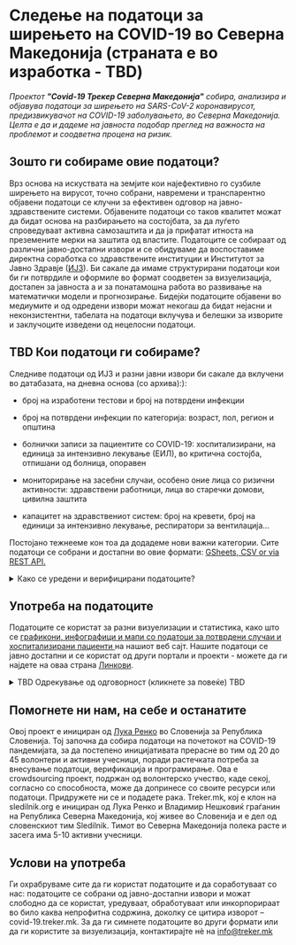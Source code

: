 # Следење на податоци за ширењето на COVID-19 во Северна Македонија (страната е во изработка - TBD)

*Проектот  **"Covid-19 Трекер Северна Македонија"** собира, анализира и објавува податоци за ширењето на SARS-CoV-2 коронавирусот, предизвикувачот на COVID-19 заболувањето, во Северна Македонија. Целта е да и дадеме на јавноста подобар преглед на важноста на проблемот и соодветна процена на ризик.*

## Зошто ги собираме овие податоци?

Врз основа на искуствата на земјите кои најефективно го сузбиле ширењето на вирусот, точно собрани, навремени и транспарентно објавени податоци се клучни за ефективен одговор на јавно-здравствените системи. Објавените податоци со таков квалитет можат да бидат основа на разбирањето на состојбата, за да луѓето спроведуваат активна самозаштита и да ја прифатат итноста на преземените мерки на заштита од властите. Податоците се собираат од различни јавно-достапни извори и се обидуваме да воспоставиме директна соработка со здравствените институции и Институтот за Јавно Здравје  ([ИЈЗ](https://www.iph.mk)). Би сакале да имаме структурирани податоци кои би ги потврдиле и оформиле во формат соодветен за визуелизација, достапен за јавноста а и за понатамошна работа во развивање на математички модели и прогнозирање. Бидејќи податоците објавени во медиумите и од одредени извори можат некогаш да бидат нејасни и неконзистентни, табелата на податоци вклучува и белешки за изворите и заклучоците изведени од нецелосни податоци.

## TBD Кои податоци ги собираме?

Следниве податоци од ИЈЗ и разни јавни извори би сакале да вклучени во датабазата, на дневна основа (со  архива):):

-   број на изработени тестови и број на потврдени инфекции

-   број на потврдени инфекции по категорија: возраст, пол, регион и општина

-   болнички записи за пациентите со COVID-19: хоспитализирани, на единица за интензивно лекување (ЕИЛ), во критична состојба, отпишани од болница, опоравен

-   мониторирање на засебни случаи, особено оние лица со ризични активности: здравствени работници, лица во старечки домови, цивилна заштита

-   капацитет на здравствениот систем: број на кревети, број на единици за интензивно лекување, респиратори за вентилација...

Постојано тежнееме кон тоа да додадеме нови важни категории. 
Сите податоци се собрани и достапни во овие формати: [GSheets, CSV or via REST API.](/mk/datasources)
    

<details>
  <summary>Како се уредени и верифицирани податоците? </summary>

Датабазата е ажурирана со податоци од ИЈЗ (по категорија). Податоците по региони и возрасни групи се понекогаш дополнително додадени и вкрстено проверени бидејќи овие податоци можно е да се сменат следствено на епидемиолошки истражувања. 

Општините се следени во  [TBD табела со општини](https://docs.google.com/spreadsheets/.
Желбата ни е да стигнеме до оваква процедура на ажурирање на податоци за пациенти на болничка нега. Моментално зависна од достапот до податоците: 
    
-   Се следат сите болнички објави за COVID-19 преку целиот ден.

-   Бројот на хоспитализации се следи по: цели оддели, единици за интензивно лекување и пациенти во критична состојба.

-   Каде што е можно, се следи преминот од една во друга болничка состојба (прием/отпуст).

-   Каде не е можно да се следи, преминот од една во друга болничка состојба (прием/отпуст) се изведува по формула.

-   Сите извори и изведувања на заклучоци се анотирани како коментари во засебни ќелии (отворена можност за верификација).

-   Податоците се споредуваат со сумираните податоци за хоспитализирани пациенти и пациентите на интензивно лекување, објавувани дневно од TBD во TBD pm.


</details>

## Употреба на податоците

Податоците се користат за разни визуелизации и статистика, како што се [графикони, инфографици и мапи со податоци за потврдени случаи и хоспитализирани пациенти ](/mk/stats) на нашиот веб сајт. 
Нашите податоци се јавно достапни и се користат од други портали и проекти -  можете да ги најдете на оваа страна [Линкови](/mk/links).

<details>
  <summary>TBD Одрекување од одговорност (кликнете за повеќе) TBD</summary>

**Важно: Информациите објавени на нашиот сајт, вклучувајќи ги и линковите до моделите и други места со кои не сме директно поврзани е подготвено со максимална внимателност, користејќи достапни извори на податоци, знаење, методологија и технологија, согласно со научните стандарди. Веруваме дека визуелизациите и моделите можат да помогнат да се објаснат разните фактори кои влијаат на ширењето на вирусот, вклучувајќи го и ефектот на преземените заштитни мерки и можни мерки во иднина. Преку ова би сакале да потенцираме дека сите ние имаме важна улога во оваа пандемија. Сепак, не можеме целосно да гарантираме за точноста, целосноста или корисноста на информациите на овие веб страни и експлицитно се одрекуваме од одговорност за било какви понатамошни интерпретации и симулации кои ги цитираат нашите податоци и/или визуелизации како извор*

</details>

## Помогнете ни нам, на себе и останатите

Овој проект е инициран од  [Лука Ренко](https://twitter.com/LukaRenko) во Словенија за Република Словенија. Тој започна да собира податоци на почетокот на COVID-19 пандемијата, за да постепено иницијативата прерасне во тим од 20 до 45 волонтери и активни учесници, поради растечката потреба за внесување податоци, верификација и програмирање. Ова е crowdsourcing проект, подржан од волонтерско учество, каде секој, согласно со способноста, може да допринесе со своите ресурси или податоци. Придружете ни се и подадете рака. Treker.mk, кој е клон на sledilnik.org е инициран од Лука Ренко и Владимир Нешковиќ граѓанин на Република Северна Македонија, кој живее во Словенија и е дел од словенскиот тим Sledilnik. Тимот во Северна Македонија полека расте и засега има 5-10 активни учесници.

## Услови на употреба

Ги охрабруваме сите да ги користат податоците и да соработуваат со нас: податоците се собрани од јавно-достапни извори и можат слободно да се користат, уредуваат, обработуваат или инкорпорираат во било каква непрофитна содржина, доколку се цитира изворот – covid-19.treker.mk. За да ги симнете податоците во други формати или да ги користите за визуелизација, контактирајте нѐ на info@treker.mk
